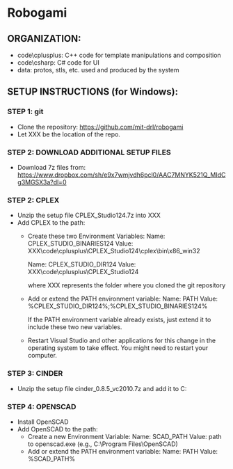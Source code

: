 # Robogami

## ORGANIZATION:
- code\cplusplus: C++ code for template manipulations and composition
- code\csharp: C# code for UI
- data: protos, stls, etc. used and produced by the system


## SETUP INSTRUCTIONS (for Windows):

### STEP 1: git
- Clone the repository: https://github.com/mit-drl/robogami
- Let XXX be the location of the repo.

### STEP 2: DOWNLOAD ADDITIONAL SETUP FILES
- Download 7z files from:
  https://www.dropbox.com/sh/e9x7wmjvdh6pcl0/AAC7MNYK521Q_MIdCg3MGSX3a?dl=0

### STEP 2:  CPLEX
- Unzip the setup file CPLEX_Studio124.7z into XXX
- Add CPLEX to the path:
  - Create these two Environment Variables:
      Name: CPLEX_STUDIO_BINARIES124
      Value: XXX\code\cplusplus\CPLEX_Studio124\cplex\bin\x86_win32

      Name: CPLEX_STUDIO_DIR124
      Value: XXX\code\cplusplus\CPLEX_Studio124

      where XXX represents the folder where you cloned the git repository
  - Add or extend the PATH environment variable:
      Name: PATH
      Value: %CPLEX_STUDIO_DIR124%;%CPLEX_STUDIO_BINARIES124%

      If the PATH environment variable already exists, just extend it to include these two new variables.
  - Restart Visual Studio and other applications for this change in the operating system to take effect. You might need to restart your computer.

### STEP 3: CINDER
- Unzip the setup file cinder_0.8.5_vc2010.7z and add it to C:

### STEP 4: OPENSCAD
- Install OpenSCAD
- Add OpenSCAD to the path:
  - Create a new Environment Variable:
      Name: SCAD_PATH
      Value: path to openscad.exe (e.g., C:\Program Files\OpenSCAD)
  - Add or extend the PATH environment variable:
      Name: PATH
      Value: %SCAD_PATH%